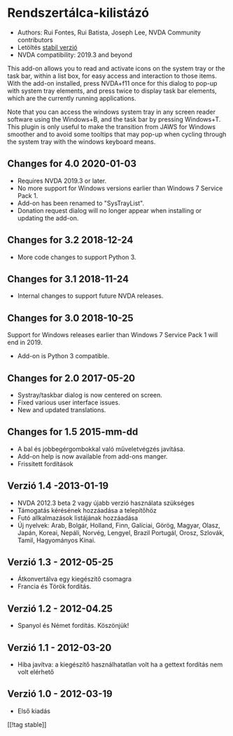 # Rendszertálca-kilistázó #

* Authors: Rui Fontes, Rui Batista, Joseph Lee, NVDA Community contributors
* Letöltés [stabil verzió][1]
* NVDA compatibility: 2019.3 and beyond

This add-on allows you to read and activate icons on the system tray or the
task bar, within a list box, for easy access and interaction to those
items. With the add-on installed, press NVDA+f11 once for this dialog to
pop-up with system tray elements, and press twice to display task bar
elements, which are the currently running applications.

Note that you can access the windows system tray in any screen reader
software using the Windows+B, and the task bar by pressing Windows+T. This
plugin is only useful to make the transition from JAWS for Windows smoother
and to avoid some tooltips that may pop-up when cycling through the system
tray with the windows keyboard means.

## Changes for 4.0 2020-01-03 ##

* Requires NVDA 2019.3 or later.
* No more support for Windows versions earlier than Windows 7 Service Pack
  1.
* Add-on has been renamed to "SysTrayList".
* Donation request dialog will no longer appear when installing or updating
  the add-on.

## Changes for 3.2 2018-12-24 ##

* More code changes to support Python 3.

## Changes for 3.1 2018-11-24 ##

* Internal changes to support future NVDA releases.

## Changes for 3.0 2018-10-25 ##

Support for Windows releases earlier than Windows 7 Service Pack 1 will end
in 2019.

* Add-on is Python 3 compatible.

## Changes for 2.0 2017-05-20 ##

* Systray/taskbar dialog is now centered on screen.
* Fixed various user interface issues.
* New and updated translations.

## Changes for 1.5 2015-mm-dd ##

* A bal és jobbegérgombokkal való műveletvégzés javítása.
* Add-on help is now available from add-ons manger.
* Frissített fordítások

## Verzió 1.4 -2013-01-19 ##

* NVDA 2012.3 beta 2 vagy újabb verzió használata szükséges
* Támogatás kérésének hozzáadása a telepítőhöz
* Futó allkalmazások listájának hozzáadása
* Új nyelvek: Arab, Bolgár, Holland, Finn, Galíciai, Görög, Magyar, Olasz,
  Japán, Koreai, Nepáli, Norvég, Lengyel, Brazil Portugál, Orosz, Szlovák,
  Tamil, Hagyományos Kínai.

## Verzió 1.3 - 2012-05-25 ##

* Átkonvertálva egy kiegészítő csomagra
* Francia és Török fordítás.

## Verzió 1.2 - 2012-04.25 ##

* Spanyol és Német fordítás. Köszönjük!

## Verzió 1.1 - 2012-03-20 ##

* Hiba javítva: a kiegészítő használhatatlan volt ha a gettext fordítás nem
  volt elérhető

## Verzió 1.0 - 2012-03-19 ##

* Első kiadás

[[!tag stable]]

[1]: https://addons.nvda-project.org/files/get.php?file=st
